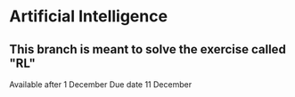 # Artificial Intelligence

## This branch is meant to solve the exercise called "RL"

Available after 1 December
Due date 11 December
